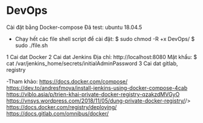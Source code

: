 # DevOps

Cài đặt bằng Docker-compose
Đã test: ubuntu 18.04.5

* Chạy hết các file shell script để cài đặt:
$ sudo chmod -R +x DevOps/
$ sudo ./file.sh

1 Cai dat Docker
2 Cai dat Jenkins
Địa chỉ: http://localhost:8080
Mật khẩu: $ cat /var/jenkins_home/secrets/initialAdminPassword
3 Cai dat gitlab, registry


-Tham khảo:
<https://docs.docker.com/compose/>
<https://dev.to/andresfmoya/install-jenkins-using-docker-compose-4cab>
<https://viblo.asia/p/trien-khai-private-docker-registry-qzakzdMVGyO>
<https://vnsys.wordpress.com/2018/11/05/dung-private-docker-registry/>/>
<https://docs.docker.com/registry/deploying/>
<https://docs.gitlab.com/omnibus/docker/>


